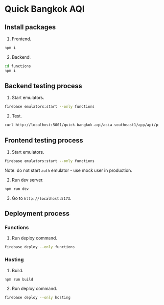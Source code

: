 # Quick Bangkok AQI

## Install packages

1. Frontend.

```bash
npm i
```

2. Backend.

```bash
cd functions
npm i
```

## Backend testing process

1. Start emulators.

```bash
firebase emulators:start --only functions
```

2. Test.

```bash
curl http://localhost:5001/quick-bangkok-aqi/asia-southeast1/app/api/ping
```

## Frontend testing process

1. Start emulators.

```bash
firebase emulators:start --only functions
```

Note: do not start `auth` emulator - use mock user in production.

2. Run dev server.

```bash
npm run dev
```

3. Go to `http://localhost:5173`.

## Deployment process

### Functions

1. Run deploy command.

```bash
firebase deploy --only functions
```

### Hosting

1. Build.

```bash
npm run build
```

2. Run deploy command.

```bash
firebase deploy --only hosting
```
